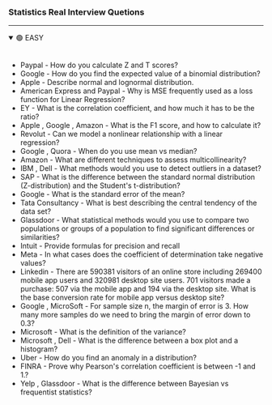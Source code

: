 ### Statistics Real Interview Quetions
---

<details open>
  <summary>🟢 EASY </summary>
    <br/>
  
  - Paypal - How do you calculate Z and T scores?
  - Google - How do you find the expected value of a binomial distribution?
  - Apple - Describe normal and lognormal distribution.
  - American Express and Paypal - Why is MSE frequently used as a loss function for Linear Regression?
  - EY - What is the correlation coefficient, and how much it has to be the ratio?
  - Apple , Google , Amazon - What is the F1 score, and how to calculate it?
  - Revolut - Can we model a nonlinear relationship with a linear regression?
  - Google , Quora - When do you use mean vs median?
  - Amazon - What are different techniques to assess multicollinearity?
  - IBM , Dell - What methods would you use to detect outliers in a dataset?
  - SAP - What is the difference between the standard normal distribution (Z-distribution) and the Student's t-distribution?
  - Google - What is the standard error of the mean?
  - Tata Consultancy - What is best describing the central tendency of the data set?
  - Glassdoor - What statistical methods would you use to compare two populations or groups of a population to find significant differences or similarities?
  - Intuit - Provide formulas for precision and recall
  - Meta - In what cases does the coefficient of determination take negative values?
  - Linkedin - There are 590381 visitors of an online store including 269400 mobile app users and 320981 desktop site users. 701 visitors made a purchase: 507 via the mobile app and 194 via the desktop site. What is the base conversion rate for mobile app versus desktop site?
  - Google , MicroSoft - For sample size n, the margin of error is 3. How many more samples do we need to bring the margin of error down to 0.3?
  - Microsoft - What is the definition of the variance?
  - Microsoft , Dell - What is the difference between a box plot and a histogram?
  - Uber - How do you find an anomaly in a distribution?
  - FINRA - Prove why Pearson's correlation coefficient is between -1 and 1.?
  - Yelp , Glassdoor - What is the difference between Bayesian vs frequentist statistics?
    
</details>

